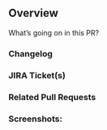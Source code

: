 ## Overview
What’s going on in this PR?

### Changelog

### JIRA Ticket(s)

### Related Pull Requests
<!--- PRs can be referenced using Github Links by starting with a `#` -->

### Screenshots:
